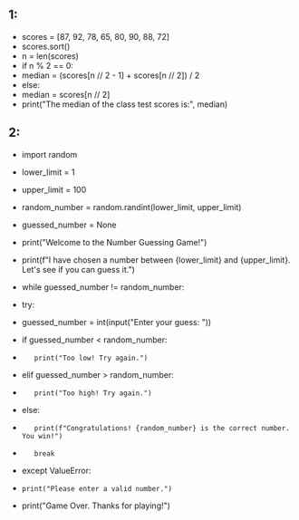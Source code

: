 ## 1:
- scores = [87, 92, 78, 65, 80, 90, 88, 72]
- scores.sort()
- n = len(scores)
- if n % 2 == 0:
- median = (scores[n // 2 - 1] + scores[n // 2]) / 2
- else:
- median = scores[n // 2]
- print("The median of the class test scores is:", median)

## 2:
- import random
- lower_limit = 1
- upper_limit = 100
- random_number = random.randint(lower_limit, upper_limit)
- guessed_number = None
- print("Welcome to the Number Guessing Game!")
- print(f"I have chosen a number between {lower_limit} and {upper_limit}. Let's see if you can guess it.")
- while guessed_number != random_number:
- try:
- guessed_number = int(input("Enter your guess: "))

-   if guessed_number < random_number:
-        print("Too low! Try again.")
-    elif guessed_number > random_number:
-        print("Too high! Try again.")
-    else:
-        print(f"Congratulations! {random_number} is the correct number. You win!")
-        break
- except ValueError:
-     print("Please enter a valid number.")
- print("Game Over. Thanks for playing!")